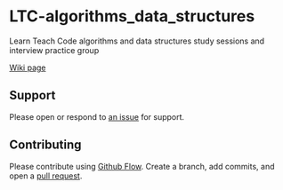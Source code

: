 # LTC-algorithms_data_structures
Learn Teach Code algorithms and data structures study sessions and interview practice group

[Wiki page](https://github.com/ThuyNT13/LTC-algorithms_data_structures/wiki)

## Support

Please open or respond to [an issue](https://github.com/ThuyNT13/thuy_life/issues) for support.

## Contributing

Please contribute using [Github Flow](https://guides.github.com/introduction/flow/). Create a branch, add commits, and open a [pull request](https://github.com/ThuyNT13/thuy_life/pulls).
